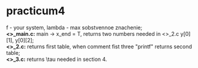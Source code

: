 # practicum4
f - your system, 
  lambda - max sobstvennoe znachenie;  
**<>_main.c:** 
  main -> x_end = T, 
  returns two numbers needed in <>_2.c  y[0][1], y[0][2];  
**<>_2.c:**
  returns first table, 
  when comment fist three "printf" returns second table;  
**<>_3.c:**
  returns \tau needed in section 4.
